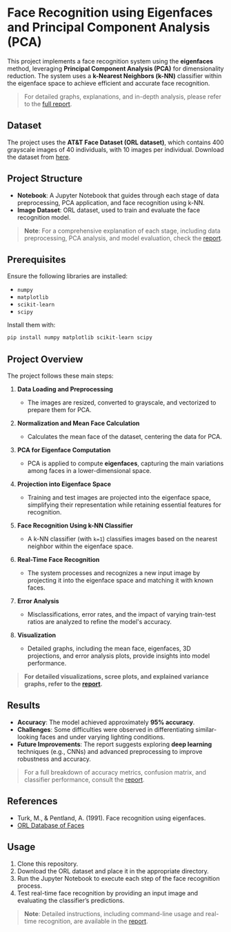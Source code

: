 
# Face Recognition using Eigenfaces and Principal Component Analysis (PCA)

This project implements a face recognition system using the **eigenfaces** method, leveraging **Principal Component Analysis (PCA)** for dimensionality reduction. The system uses a **k-Nearest Neighbors (k-NN)** classifier within the eigenface space to achieve efficient and accurate face recognition.

> For detailed graphs, explanations, and in-depth analysis, please refer to the [full report](https://github.com/lakshmannarendra/Face_Recognition_Using_EigenFaces/blob/main/report.pdf).

## Dataset

The project uses the **AT&T Face Dataset (ORL dataset)**, which contains 400 grayscale images of 40 individuals, with 10 images per individual. Download the dataset from [here](https://cam-orl.co.uk/facedatabase.html).

## Project Structure

- **Notebook**: A Jupyter Notebook that guides through each stage of data preprocessing, PCA application, and face recognition using k-NN.
- **Image Dataset**: ORL dataset, used to train and evaluate the face recognition model.

> **Note**: For a comprehensive explanation of each stage, including data preprocessing, PCA analysis, and model evaluation, check the [report](https://github.com/lakshmannarendra/Face_Recognition_Using_EigenFaces/blob/main/report.pdf).

## Prerequisites

Ensure the following libraries are installed:

- `numpy`
- `matplotlib`
- `scikit-learn`
- `scipy`

Install them with:
```bash
pip install numpy matplotlib scikit-learn scipy
```

## Project Overview

The project follows these main steps:

1. **Data Loading and Preprocessing**
   - The images are resized, converted to grayscale, and vectorized to prepare them for PCA.

2. **Normalization and Mean Face Calculation**
   - Calculates the mean face of the dataset, centering the data for PCA.

3. **PCA for Eigenface Computation**
   - PCA is applied to compute **eigenfaces**, capturing the main variations among faces in a lower-dimensional space.

4. **Projection into Eigenface Space**
   - Training and test images are projected into the eigenface space, simplifying their representation while retaining essential features for recognition.

5. **Face Recognition Using k-NN Classifier**
   - A k-NN classifier (with `k=1`) classifies images based on the nearest neighbor within the eigenface space.

6. **Real-Time Face Recognition**
   - The system processes and recognizes a new input image by projecting it into the eigenface space and matching it with known faces.

7. **Error Analysis**
   - Misclassifications, error rates, and the impact of varying train-test ratios are analyzed to refine the model's accuracy.

8. **Visualization**
   - Detailed graphs, including the mean face, eigenfaces, 3D projections, and error analysis plots, provide insights into model performance.

> **For detailed visualizations, scree plots, and explained variance graphs, refer to the [report](https://github.com/lakshmannarendra/Face_Recognition_Using_EigenFaces/blob/main/report.pdf).**

## Results

- **Accuracy**: The model achieved approximately **95% accuracy**.
- **Challenges**: Some difficulties were observed in differentiating similar-looking faces and under varying lighting conditions.
- **Future Improvements**: The report suggests exploring **deep learning** techniques (e.g., CNNs) and advanced preprocessing to improve robustness and accuracy.

> For a full breakdown of accuracy metrics, confusion matrix, and classifier performance, consult the [report](https://github.com/lakshmannarendra/Face_Recognition_Using_EigenFaces/blob/main/report.pdf).

## References

- Turk, M., & Pentland, A. (1991). Face recognition using eigenfaces.
- [ORL Database of Faces](https://cam-orl.co.uk/facedatabase.html)

## Usage

1. Clone this repository.
2. Download the ORL dataset and place it in the appropriate directory.
3. Run the Jupyter Notebook to execute each step of the face recognition process.
4. Test real-time face recognition by providing an input image and evaluating the classifier’s predictions.

> **Note**: Detailed instructions, including command-line usage and real-time recognition, are available in the [report](https://github.com/lakshmannarendra/Face_Recognition_Using_EigenFaces/blob/main/report.pdf).



